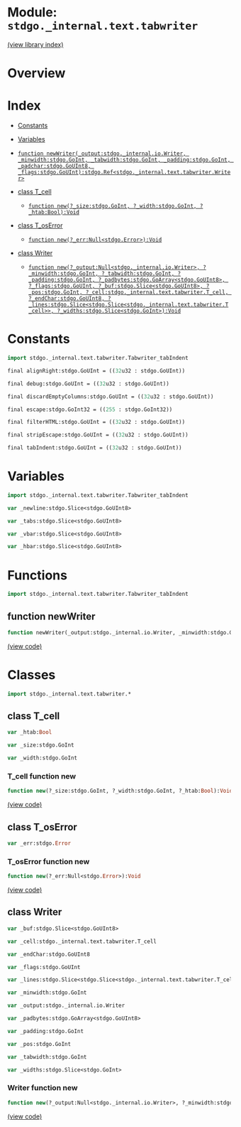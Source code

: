 # Module: `stdgo._internal.text.tabwriter`

[(view library index)](../../../stdgo.md)


# Overview


# Index


- [Constants](<#constants>)

- [Variables](<#variables>)

- [`function newWriter(_output:stdgo._internal.io.Writer, _minwidth:stdgo.GoInt, _tabwidth:stdgo.GoInt, _padding:stdgo.GoInt, _padchar:stdgo.GoUInt8, _flags:stdgo.GoUInt):stdgo.Ref<stdgo._internal.text.tabwriter.Writer>`](<#function-newwriter>)

- [class T\_cell](<#class-t_cell>)

  - [`function new(?_size:stdgo.GoInt, ?_width:stdgo.GoInt, ?_htab:Bool):Void`](<#t_cell-function-new>)

- [class T\_osError](<#class-t_oserror>)

  - [`function new(?_err:Null<stdgo.Error>):Void`](<#t_oserror-function-new>)

- [class Writer](<#class-writer>)

  - [`function new(?_output:Null<stdgo._internal.io.Writer>, ?_minwidth:stdgo.GoInt, ?_tabwidth:stdgo.GoInt, ?_padding:stdgo.GoInt, ?_padbytes:stdgo.GoArray<stdgo.GoUInt8>, ?_flags:stdgo.GoUInt, ?_buf:stdgo.Slice<stdgo.GoUInt8>, ?_pos:stdgo.GoInt, ?_cell:stdgo._internal.text.tabwriter.T_cell, ?_endChar:stdgo.GoUInt8, ?_lines:stdgo.Slice<stdgo.Slice<stdgo._internal.text.tabwriter.T_cell>>, ?_widths:stdgo.Slice<stdgo.GoInt>):Void`](<#writer-function-new>)

# Constants


```haxe
import stdgo._internal.text.tabwriter.Tabwriter_tabIndent
```


```haxe
final alignRight:stdgo.GoUInt = ((32u32 : stdgo.GoUInt))
```


```haxe
final debug:stdgo.GoUInt = ((32u32 : stdgo.GoUInt))
```


```haxe
final discardEmptyColumns:stdgo.GoUInt = ((32u32 : stdgo.GoUInt))
```


```haxe
final escape:stdgo.GoInt32 = ((255 : stdgo.GoInt32))
```


```haxe
final filterHTML:stdgo.GoUInt = ((32u32 : stdgo.GoUInt))
```


```haxe
final stripEscape:stdgo.GoUInt = ((32u32 : stdgo.GoUInt))
```


```haxe
final tabIndent:stdgo.GoUInt = ((32u32 : stdgo.GoUInt))
```


# Variables


```haxe
import stdgo._internal.text.tabwriter.Tabwriter_tabIndent
```


```haxe
var _newline:stdgo.Slice<stdgo.GoUInt8>
```


```haxe
var _tabs:stdgo.Slice<stdgo.GoUInt8>
```


```haxe
var _vbar:stdgo.Slice<stdgo.GoUInt8>
```


```haxe
var _hbar:stdgo.Slice<stdgo.GoUInt8>
```


# Functions


```haxe
import stdgo._internal.text.tabwriter.Tabwriter_tabIndent
```


## function newWriter


```haxe
function newWriter(_output:stdgo._internal.io.Writer, _minwidth:stdgo.GoInt, _tabwidth:stdgo.GoInt, _padding:stdgo.GoInt, _padchar:stdgo.GoUInt8, _flags:stdgo.GoUInt):stdgo.Ref<stdgo._internal.text.tabwriter.Writer>
```


[\(view code\)](<./Tabwriter_tabIndent.hx#L2>)


# Classes


```haxe
import stdgo._internal.text.tabwriter.*
```


## class T\_cell


```haxe
var _htab:Bool
```


```haxe
var _size:stdgo.GoInt
```


```haxe
var _width:stdgo.GoInt
```


### T\_cell function new


```haxe
function new(?_size:stdgo.GoInt, ?_width:stdgo.GoInt, ?_htab:Bool):Void
```


[\(view code\)](<./Tabwriter_T_cell.hx#L6>)


## class T\_osError


```haxe
var _err:stdgo.Error
```


### T\_osError function new


```haxe
function new(?_err:Null<stdgo.Error>):Void
```


[\(view code\)](<./Tabwriter_T_osError.hx#L4>)


## class Writer


```haxe
var _buf:stdgo.Slice<stdgo.GoUInt8>
```


```haxe
var _cell:stdgo._internal.text.tabwriter.T_cell
```


```haxe
var _endChar:stdgo.GoUInt8
```


```haxe
var _flags:stdgo.GoUInt
```


```haxe
var _lines:stdgo.Slice<stdgo.Slice<stdgo._internal.text.tabwriter.T_cell>>
```


```haxe
var _minwidth:stdgo.GoInt
```


```haxe
var _output:stdgo._internal.io.Writer
```


```haxe
var _padbytes:stdgo.GoArray<stdgo.GoUInt8>
```


```haxe
var _padding:stdgo.GoInt
```


```haxe
var _pos:stdgo.GoInt
```


```haxe
var _tabwidth:stdgo.GoInt
```


```haxe
var _widths:stdgo.Slice<stdgo.GoInt>
```


### Writer function new


```haxe
function new(?_output:Null<stdgo._internal.io.Writer>, ?_minwidth:stdgo.GoInt, ?_tabwidth:stdgo.GoInt, ?_padding:stdgo.GoInt, ?_padbytes:stdgo.GoArray<stdgo.GoUInt8>, ?_flags:stdgo.GoUInt, ?_buf:stdgo.Slice<stdgo.GoUInt8>, ?_pos:stdgo.GoInt, ?_cell:stdgo._internal.text.tabwriter.T_cell, ?_endChar:stdgo.GoUInt8, ?_lines:stdgo.Slice<stdgo.Slice<stdgo._internal.text.tabwriter.T_cell>>, ?_widths:stdgo.Slice<stdgo.GoInt>):Void
```


[\(view code\)](<./Tabwriter_Writer.hx#L15>)


